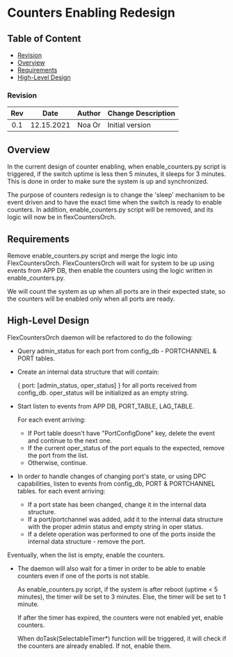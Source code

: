 # Counters Enabling Redesign

## Table of Content

* [Revision](#revision)
* [Overview](#overview)
* [Requirements](#requirements)
* [High-Level Design](#high-level-design)


### Revision

| Rev |     Date    |       Author       | Change Description                |
|:---:|:-----------:|:------------------:|-----------------------------------|
| 0.1 |  12.15.2021 | Noa Or             | Initial version                   |


## Overview

In the current design of counter enabling, when enable_counters.py script is triggered, if the switch uptime is less then 5 minutes, it sleeps for 3 minutes. This is done in order to make sure the system is up and synchronized.

The purpose of counters redesign is to change the 'sleep' mechanism to be event driven and to have the exact time when the switch is ready to enable counters.
In addition, enable_counters.py script will be removed, and its logic will now be in flexCountersOrch.

## Requirements

Remove enable_counters.py script and merge the logic into FlexCountersOrch.
FlexCountersOrch will wait for system to be up using events from APP DB, then enable the counters using the logic written in enable_counters.py.

We will count the system as up when all ports are in their expected state, so the counters will be enabled only when all ports are ready. 

## High-Level Design

FlexCountersOrch daemon will be refactored to do the following:

- Query admin_status for each port from config_db - PORTCHANNEL & PORT tables.

- Create an internal data structure that will contain:

    { port: [admin_status, oper_status] }
    for all ports received from config_db. oper_status will be initialized as an empty string.

- Start listen to events from APP DB, PORT_TABLE, LAG_TABLE.

    For each event arriving:
    - If Port table doesn't have "PortConfigDone" key, delete the event and continue to the next one.
    - If the current oper_status of the port equals to the expected, remove the port from the list.
    - Otherwise, continue.

- In order to handle changes of changing port's state, or using DPC capabilities,
    listen to events from config_db, PORT & PORTCHANNEL tables.
    for each event arriving:

    - If a port state has been changed, change it in the internal data structure.
    - If a port/portchannel was added, add it to the internal data structure with the proper admin status and empty string in oper status. 
    - If a delete operation was performed to one of the ports inside the internal data structure - remove the port.

Eventually, when the list is empty, enable the counters.

- The daemon will also wait for a timer in order to be able to enable counters even if one of the ports is not stable.
    
    As enable_counters.py script, if the system is after reboot (uptime < 5 minutes), the timer will be set to 3 minutes. 
    Else, the timer will be set to 1 minute. 
    
    If after the timer has expired, the counters were not enabled yet, enable counters.

    When doTask(SelectableTimer*) function will be triggered, it will check if the counters are already enabled.
    If not, enable them.
